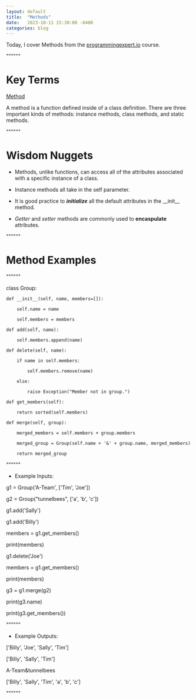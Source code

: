 ```yaml
---
layout: default
title:  "Methods"
date:   2023-10-11 15:30:00 -0400
categories: blog
---
```


Today, I cover Methods from the [programmingexpert.io][course-site] course.

""""""

# Key Terms

<ins>Method<ins>

A method is a function defined inside of a class definition. There are three important kinds of methods: instance methods, class methods, and static methods.

""""""

# Wisdom Nuggets

- Methods, unlike functions, can access all of the attributes associated with a specific instance of a class.

- Instance methods all take in the self parameter.

- It is good practice to ___initialize___ all the default attributes in the \_\_init\_\_ method.

- _Getter_ and _setter_ methods are commonly used to __encaspulate__ attributes. 

""""""

# Method Examples

""""""

class Group:

    def __init__(self, name, members=[]):

        self.name = name

        self.members = members

    def add(self, name):

        self.members.append(name)

    def delete(self, name):

        if name in self.members:

            self.members.remove(name)

        else:

            raise Exception("Member not in group.")

    def get_members(self):

        return sorted(self.members)

    def merge(self, group):

        merged_members = self.members + group.members

        merged_group = Group(self.name + '&' + group.name, merged_members)

        return merged_group

""""""

- Example Inputs:

g1 = Group('A-Team', ['Tim', 'Joe'])

g2 = Group("tunnelbees", ['a', 'b', 'c'])

g1.add('Sally')

g1.add('Billy')

members = g1.get_members()

print(members)

g1.delete('Joe')

members = g1.get_members()

print(members)

g3 = g1.merge(g2)

print(g3.name)

print(g3.get_members())

""""""

- Example Outputs:

['Billy', 'Joe', 'Sally', 'Tim']

['Billy', 'Sally', 'Tim']

A-Team&tunnelbees

['Billy', 'Sally', 'Tim', 'a', 'b', 'c']

""""""

[course-site]: https://www.programmingexpert.io/index
